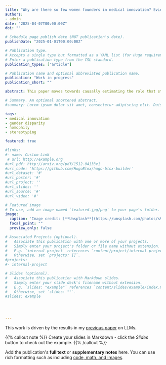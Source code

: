 ```yaml
---
title: "Why are there so few women founders in medical innovation? Evidence from gender homophily in VC investment in health (JMP)"
authors:
- admin
date: "2025-04-07T00:00:00Z"
doi: ""

# Schedule page publish date (NOT publication's date).
publishDate: "2025-01-01T00:00:00Z"

# Publication type.
# Accepts a single type but formatted as a YAML list (for Hugo requirements).
# Enter a publication type from the CSL standard.
publication_types: ["article"]

# Publication name and optional abbreviated publication name.
publication: "Work in progress"
publication_short: ""

abstract: This paper moves towards causally estimating the role that stereotyping and systemic mis-prediction plays in perpetuating the health entrepeneur gender gap. First, I document a persistent gender disparity in US-based, funded, health founders and investing general partners between 2005 and 2024. I find women make up only 12.2% of all funded health founders and 18% of investing GPs on average. I, then, investigate the phenomena of gender homophily, where investors disspraportionately invest in founders that share their gender identity. Applying a disparities based, differences-in-differences framework I find that a change in the city gender composition of GPs from all men to all women predicts a doubling in the share of funded health founders who are women in first round investments. Further, using an adapted outcomes test I find that men were 50% more likely to IPO when investing in women than when investing in men. These results together are consistent with VCs relying on gender steretypes to inform investing deecisions under high informational asymmetries.  

# Summary. An optional shortened abstract.
#summary: Lorem ipsum dolor sit amet, consectetur adipiscing elit. Duis posuere tellus ac convallis placerat. Proin tincidunt magna sed ex sollicitudin condimentum.

tags:
- medical innovation
- gender disparity
- homophily
- stereotyping

featured: true

#links:
#- name: Custom Link
 # url: http://example.org
#url_pdf: http://arxiv.org/pdf/1512.04133v1
#url_code: 'https://github.com/HugoBlox/hugo-blox-builder'
#url_dataset: '#'
#url_poster: '#'
#url_project: ''
#url_slides: ''
#url_source: '#'
#url_video: '#'

# Featured image
# To use, add an image named `featured.jpg/png` to your page's folder. 
image:
  caption: 'Image credit: [**Unsplash**](https://unsplash.com/photos/s9CC2SKySJM)'
  focal_point: ""
  preview_only: false

# Associated Projects (optional).
#   Associate this publication with one or more of your projects.
#   Simply enter your project's folder or file name without extension.
#   E.g. `internal-project` references `content/project/internal-project/index.md`.
#   Otherwise, set `projects: []`.
#projects:
#- internal-project

# Slides (optional).
#   Associate this publication with Markdown slides.
#   Simply enter your slide deck's filename without extension.
#   E.g. `slides: "example"` references `content/slides/example/index.md`.
#   Otherwise, set `slides: ""`.
#slides: example




---
```


This work is driven by the results in my [previous paper](/publication/conference-paper/) on LLMs.

{{% callout note %}}
Create your slides in Markdown - click the *Slides* button to check out the example.
{{% /callout %}}

Add the publication's **full text** or **supplementary notes** here. You can use rich formatting such as including [code, math, and images](https://docs.hugoblox.com/content/writing-markdown-latex/).
